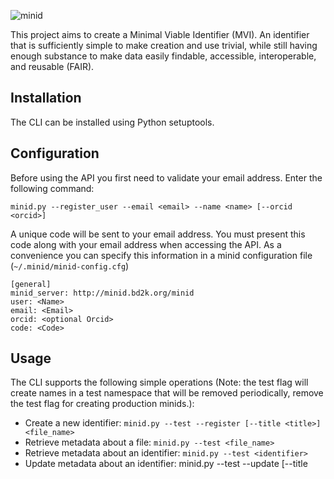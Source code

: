 ![minid](https://raw.githubusercontent.com/ini-bdds/minid/master/minid_server/static/images/minid-logo.png)

This project aims to create a Minimal Viable Identifier (MVI). An identifier that is sufficiently simple to make creation and use trivial, while still having enough substance to make data easily findable, accessible, interoperable, and reusable (FAIR). 

## Installation
The CLI can be installed using Python setuptools. 

## Configuration
Before using the API you first need to validate your email address. Enter the following command: 

`minid.py --register_user --email <email> --name <name> [--orcid <orcid>]`

A unique code will be sent to your email address. You must present this code along with your 
email address when accessing the API. As a convenience you can specify this information in 
a minid configuration file (`~/.minid/minid-config.cfg`)

```
[general]
minid_server: http://minid.bd2k.org/minid
user: <Name>
email: <Email>
orcid: <optional Orcid>
code: <Code>
```

## Usage

The CLI supports the following simple operations (Note: the test flag will create names in a test namespace that will be removed periodically, remove the test flag for creating production minids.): 

* Create a new identifier: `minid.py --test --register [--title <title>] <file_name>`
* Retrieve metadata about a file: `minid.py --test <file_name>` 
* Retrieve metadata about an identifier: `minid.py --test <identifier>`
* Update metadata about an identifier: minid.py --test --update [--title <title>] [--status <status>] [--obsoleted_by <minid>] [--locations <loc1> <loc2>] <identifier>
*  View all minid options: `minid.py -h`

Landing pages are accessible via the minid website: minid.bd2k.org/minid/landingpage/<identifier>. 

## More information
More information about the project can be found at: [minid.bd2k.org](http://minid.bd2k.org/)
